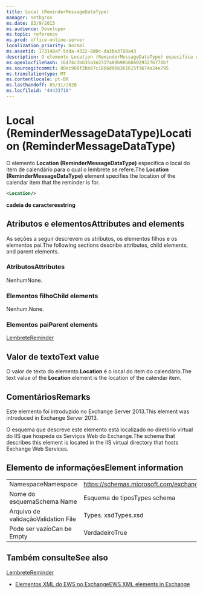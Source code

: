 ```yaml
---
title: Local (ReminderMessageDataType)
manager: sethgros
ms.date: 03/9/2015
ms.audience: Developer
ms.topic: reference
ms.prod: office-online-server
localization_priority: Normal
ms.assetid: 173148af-5dda-4322-8d0c-da3ba3780a43
description: O elemento Location (ReminderMessageDataType) especifica o local do item de calendário para o qual o lembrete se refere.
ms.openlocfilehash: 16474c1b635a3e2337a89b98b6660293276774bf
ms.sourcegitcommit: 88ec988f2bb67c1866d06b361615f3674a24e795
ms.translationtype: MT
ms.contentlocale: pt-BR
ms.lasthandoff: 05/31/2020
ms.locfileid: "44433718"
---
```

# <a name="location-remindermessagedatatype"></a><span data-ttu-id="011ff-103">Local (ReminderMessageDataType)</span><span class="sxs-lookup"><span data-stu-id="011ff-103">Location (ReminderMessageDataType)</span></span>

<span data-ttu-id="011ff-104">O elemento **Location (ReminderMessageDataType)** especifica o local do item de calendário para o qual o lembrete se refere.</span><span class="sxs-lookup"><span data-stu-id="011ff-104">The **Location (ReminderMessageDataType)** element specifies the location of the calendar item that the reminder is for.</span></span> 
  
```xml
<Location/>
```

 <span data-ttu-id="011ff-105">**cadeia de caracteres**</span><span class="sxs-lookup"><span data-stu-id="011ff-105">**string**</span></span>
## <a name="attributes-and-elements"></a><span data-ttu-id="011ff-106">Atributos e elementos</span><span class="sxs-lookup"><span data-stu-id="011ff-106">Attributes and elements</span></span>

<span data-ttu-id="011ff-107">As seções a seguir descrevem os atributos, os elementos filhos e os elementos pai.</span><span class="sxs-lookup"><span data-stu-id="011ff-107">The following sections describe attributes, child elements, and parent elements.</span></span>
  
### <a name="attributes"></a><span data-ttu-id="011ff-108">Atributos</span><span class="sxs-lookup"><span data-stu-id="011ff-108">Attributes</span></span>

<span data-ttu-id="011ff-109">Nenhum</span><span class="sxs-lookup"><span data-stu-id="011ff-109">None.</span></span>
  
### <a name="child-elements"></a><span data-ttu-id="011ff-110">Elementos filho</span><span class="sxs-lookup"><span data-stu-id="011ff-110">Child elements</span></span>

<span data-ttu-id="011ff-111">Nenhum.</span><span class="sxs-lookup"><span data-stu-id="011ff-111">None.</span></span>
  
### <a name="parent-elements"></a><span data-ttu-id="011ff-112">Elementos pai</span><span class="sxs-lookup"><span data-stu-id="011ff-112">Parent elements</span></span>

[<span data-ttu-id="011ff-113">Lembrete</span><span class="sxs-lookup"><span data-stu-id="011ff-113">Reminder</span></span>](reminder.md)
  
## <a name="text-value"></a><span data-ttu-id="011ff-114">Valor de texto</span><span class="sxs-lookup"><span data-stu-id="011ff-114">Text value</span></span>

<span data-ttu-id="011ff-115">O valor de texto do elemento **Location** é o local do item do calendário.</span><span class="sxs-lookup"><span data-stu-id="011ff-115">The text value of the **Location** element is the location of the calendar item.</span></span> 
  
## <a name="remarks"></a><span data-ttu-id="011ff-116">Comentários</span><span class="sxs-lookup"><span data-stu-id="011ff-116">Remarks</span></span>

<span data-ttu-id="011ff-117">Este elemento foi introduzido no Exchange Server 2013.</span><span class="sxs-lookup"><span data-stu-id="011ff-117">This element was introduced in Exchange Server 2013.</span></span>
  
<span data-ttu-id="011ff-118">O esquema que descreve este elemento está localizado no diretório virtual do IIS que hospeda os Serviços Web do Exchange.</span><span class="sxs-lookup"><span data-stu-id="011ff-118">The schema that describes this element is located in the IIS virtual directory that hosts Exchange Web Services.</span></span>
  
## <a name="element-information"></a><span data-ttu-id="011ff-119">Elemento de informações</span><span class="sxs-lookup"><span data-stu-id="011ff-119">Element information</span></span>

|||
|:-----|:-----|
|<span data-ttu-id="011ff-120">Namespace</span><span class="sxs-lookup"><span data-stu-id="011ff-120">Namespace</span></span>  <br/> |https://schemas.microsoft.com/exchange/services/2006/types  <br/> |
|<span data-ttu-id="011ff-121">Nome do esquema</span><span class="sxs-lookup"><span data-stu-id="011ff-121">Schema Name</span></span>  <br/> |<span data-ttu-id="011ff-122">Esquema de tipos</span><span class="sxs-lookup"><span data-stu-id="011ff-122">Types schema</span></span>  <br/> |
|<span data-ttu-id="011ff-123">Arquivo de validação</span><span class="sxs-lookup"><span data-stu-id="011ff-123">Validation File</span></span>  <br/> |<span data-ttu-id="011ff-124">Types. xsd</span><span class="sxs-lookup"><span data-stu-id="011ff-124">Types.xsd</span></span>  <br/> |
|<span data-ttu-id="011ff-125">Pode ser vazio</span><span class="sxs-lookup"><span data-stu-id="011ff-125">Can be Empty</span></span>  <br/> |<span data-ttu-id="011ff-126">Verdadeiro</span><span class="sxs-lookup"><span data-stu-id="011ff-126">True</span></span>  <br/> |
   
## <a name="see-also"></a><span data-ttu-id="011ff-127">Também consulte</span><span class="sxs-lookup"><span data-stu-id="011ff-127">See also</span></span>



[<span data-ttu-id="011ff-128">Lembrete</span><span class="sxs-lookup"><span data-stu-id="011ff-128">Reminder</span></span>](reminder.md)


- [<span data-ttu-id="011ff-129">Elementos XML do EWS no Exchange</span><span class="sxs-lookup"><span data-stu-id="011ff-129">EWS XML elements in Exchange</span></span>](ews-xml-elements-in-exchange.md)

